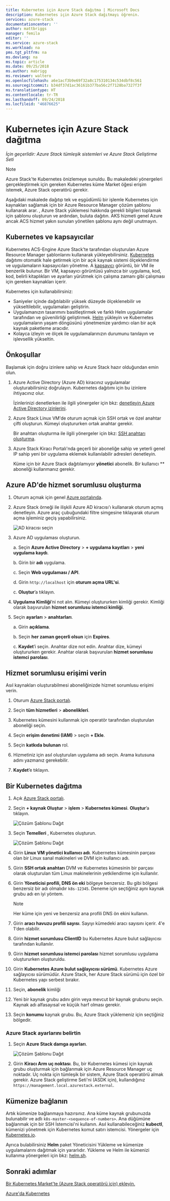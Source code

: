 ```yaml
---
title: Kubernetes için Azure Stack dağıtma | Microsoft Docs
description: Kubernetes için Azure Stack dağıtmayı öğrenin.
services: azure-stack
documentationcenter: ''
author: mattbriggs
manager: femila
editor: ''
ms.service: azure-stack
ms.workload: na
pms.tgt_pltfrm: na
ms.devlang: na
ms.topic: article
ms.date: 09/25/2018
ms.author: mabrigg
ms.reviewer: waltero
ms.openlocfilehash: a6e1acf3b9e69f32a8c175310134c534dbf8c561
ms.sourcegitcommit: b34df37d1ac36161b377ba56c2f7128ba7327f3f
ms.translationtype: HT
ms.contentlocale: tr-TR
ms.lasthandoff: 09/24/2018
ms.locfileid: "46876625"
---
```

# <a name="deploy-kubernetes-to-azure-stack"></a>Kubernetes için Azure Stack dağıtma

*İçin geçerlidir: Azure Stack tümleşik sistemleri ve Azure Stack Geliştirme Seti*

> [!Note]  
> Azure Stack'te Kubernetes önizlemeye sunuldu. Bu makaledeki yönergeleri gerçekleştirmek için gereken Kubernetes küme Market öğesi erişim istemek, Azure Stack operatörü gerekir.

Aşağıdaki makalede dağıtıp tek ve eşgüdümlü bir işlemle Kubernetes için kaynakları sağlamak için bir Azure Resource Manager çözüm şablonu kullanarak arar. , Azure Stack yüklemesi hakkında gerekli bilgileri toplamak için şablonu oluşturun ve ardından, buluta dağıtın. AKS hizmeti genel Azure ancak ACS hizmet yakın sunulan yönetilen şablonu aynı değil unutmayın.

## <a name="kubernetes-and-containers"></a>Kubernetes ve kapsayıcılar

Kubernetes ACS-Engine Azure Stack'te tarafından oluşturulan Azure Resource Manager şablonlarını kullanarak yükleyebilirsiniz. [Kubernetes](https://kubernetes.io) dağıtımı otomatik hale getirmek için bir açık kaynak sistemi ölçeklendirme ve uygulamaların kapsayıcıları yönetme. A [kapsayıcı](https://www.docker.com/what-container) görüntü, bir VM ile benzerlik bulunur. Bir VM, kapsayıcı görüntüsü yalnızca bir uygulama, kod, kod, belirli kitaplıkları ve ayarları yürütmek için çalışma zamanı gibi çalışması için gereken kaynakları içerir.

Kubernetes için kullanabilirsiniz:

- Saniyeler içinde dağıtılabilir yüksek düzeyde ölçeklenebilir ve yükseltilebilir, uygulamaları geliştirin. 
- Uygulamanızın tasarımını basitleştirmek ve farklı Helm uygulamalar tarafından ve güvenilirliği geliştirmek. [Helm](https://github.com/kubernetes/helm) yükleyin ve Kubernetes uygulamaların yaşam döngüsünü yönetmenize yardımcı olan bir açık kaynak paketleme aracıdır.
- Kolayca izleyin ve ölçek ile uygulamalarınızın durumunu tanılayın ve işlevsellik yükseltin.

## <a name="prerequisites"></a>Önkoşullar 

Başlamak için doğru izinlere sahip ve Azure Stack hazır olduğundan emin olun.

1. Azure Active Directory (Azure AD) kiracınız uygulamalar oluşturabilirsiniz doğrulayın. Kubernetes dağıtımı için bu izinlere ihtiyacınız olur.

    İzinlerinizi denetlerken ile ilgili yönergeler için bkz: [denetleyin Azure Active Directory izinlerini](https://docs.microsoft.com/azure/azure-resource-manager/resource-group-create-service-principal-portal#check-azure-active-directory-permissions).

1. Azure Stack Linux VM'de oturum açmak için SSH ortak ve özel anahtar çifti oluşturun. Kümeyi oluştururken ortak anahtar gerekir.

    Bir anahtarı oluşturma ile ilgili yönergeler için bkz: [SSH anahtarı oluşturma](https://github.com/msazurestackworkloads/acs-engine/blob/master/docs/ssh.md#ssh-key-generation).

1. Azure Stack Kiracı Portalı'nda geçerli bir aboneliğe sahip ve yeterli genel IP sahip yeni bir uygulama eklemek kullanılabilir adresleri denetleyin.

    Küme için bir Azure Stack dağıtılamıyor **yönetici** abonelik. Bir kullanıcı ** aboneliği kullanmanız gerekir. 

## <a name="create-a-service-principal-in-azure-ad"></a>Azure AD'de hizmet sorumlusu oluşturma

1. Oturum açmak için genel [Azure portalında](http://portal.azure.com).

1. Azure Stack örneği ile ilişkili Azure AD kiracısı'ı kullanarak oturum açmış denetleyin. Azure araç çubuğundaki filtre simgesine tıklayarak oturum açma işleminiz geçiş yapabilirsiniz.

    ![AD kiracısı seçin](media/azure-stack-solution-template-kubernetes-deploy/tenantselector.png)

1. Azure AD uygulaması oluşturun.

    a. Seçin **Azure Active Directory** > **+ uygulama kayıtları** > **yeni uygulama kaydı**.

    b. Girin bir **adı** uygulama.

    c. Seçin **Web uygulaması / API**.

    d. Girin `http://localhost` için **oturum açma URL'si**.

    c. **Oluştur**’a tıklayın.

1. **Uygulama Kimliği**’ni not alın. Kümeyi oluştururken kimliği gerekir. Kimliği olarak başvurulan **hizmet sorumlusu istemci kimliği**.

1. Seçin **ayarları** > **anahtarları**.

    a. Girin **açıklama**.

    b. Seçin **her zaman geçerli olsun** için **Expires**.

    c. **Kaydet**’i seçin. Anahtar dize not edin. Anahtar dize, kümeyi oluştururken gerekir. Anahtar olarak başvurulan **hizmet sorumlusu istemci parolası**.


## <a name="give-the-service-principal-access"></a>Hizmet sorumlusu erişimi verin

Asıl kaynakları oluşturabilmesi aboneliğinizde hizmet sorumlusu erişimi verin.

1.  Oturum [Azure Stack portalı](https://portal.local.azurestack.external/).

1. Seçin **tüm hizmetleri** > **abonelikleri**.

1. Kubernetes kümesini kullanmak için operatör tarafından oluşturulan aboneliği seçin.

1. Seçin **erişim denetimi (IAM)** > seçin **+ Ekle**.

1. Seçin **katkıda bulunan** rol.

1. Hizmetiniz için asıl oluşturulan uygulama adı seçin. Arama kutusuna adını yazmanız gerekebilir.

1. **Kaydet**’e tıklayın.

## <a name="deploy-a-kubernetes"></a>Bir Kubernetes dağıtma

1. Açık [Azure Stack portalı](https://portal.local.azurestack.external).

1. Seçin **+ kaynak Oluştur** > **işlem** > **Kubernetes kümesi**. **Oluştur**’a tıklayın.

    ![Çözüm Şablonu Dağıt](media/azure-stack-solution-template-kubernetes-deploy/01_kub_market_item.png)

1. Seçin **Temelleri** , Kubernetes oluşturun.

    ![Çözüm Şablonu Dağıt](media/azure-stack-solution-template-kubernetes-deploy/02_kub_config_basic.png)

1. Girin **Linux VM yönetici kullanıcı adı**. Kubernetes kümesinin parçası olan bir Linux sanal makineleri ve DVM için kullanıcı adı.

1. Girin **SSH ortak anahtarı** DVM ve Kubernetes kümesinin bir parçası olarak oluşturulan tüm Linux makinelerinin yetkilendirme için kullanılır.

1. Girin **Yöneticisi profili, DNS ön eki** bölgeye benzersiz. Bu gibi bölgesi benzersiz bir adı olmalıdır `k8s-12345`. Deneme için seçtiğiniz aynı kaynak grubu adı en iyi yöntem.

    > [!Note]  
    > Her küme için yeni ve benzersiz ana profili DNS ön ekini kullanın.

1. Girin **aracı havuzu profili sayısı**. Sayıyı kümedeki aracı sayısını içerir. 4'e 1'den olabilir.

1. Girin **hizmet sorumlusu ClientID** bu Kubernetes Azure bulut sağlayıcısı tarafından kullanılır.

1. Girin **hizmet sorumlusu istemci parolası** hizmet sorumlusu uygulama oluştururken oluşturuldu.

1. Girin **Kubernetes Azure bulut sağlayıcısı sürümü**. Kubernetes Azure sağlayıcısı sürümüdür. Azure Stack, her Azure Stack sürümü için özel bir Kubernetes yapı serbest bırakır.

1. Seçin, **abonelik** kimliği

1. Yeni bir kaynak grubu adını girin veya mevcut bir kaynak grubunu seçin. Kaynak adı alfasayısal ve küçük harf olması gerekir.

1. Seçin **konumu** kaynak grubu. Bu, Azure Stack yüklemeniz için seçtiğiniz bölgedir.

### <a name="specify-the-azure-stack-settings"></a>Azure Stack ayarlarını belirtin

1. Seçin **Azure Stack damga ayarları**.

    ![Çözüm Şablonu Dağıt](media/azure-stack-solution-template-kubernetes-deploy/03_kub_config_settings.png)

1. Girin **Kiracı Arm uç noktası**. Bu, bir Kubernetes kümesi için kaynak grubu oluşturmak için bağlanmak için Azure Resource Manager uç noktadır. Uç nokta için tümleşik bir sistem, Azure Stack operatörü almak gerekir. Azure Stack geliştirme Seti'ni (ASDK için), kullandığınız `https://management.local.azurestack.external`.


## <a name="connect-to-your-cluster"></a>Kümenize bağlanın

Artık kümenize bağlanmaya hazırsınız. Ana küme kaynak grubunuzda bulunabilir ve adlı `k8s-master-<sequence-of-numbers>`. Ana düğümüne bağlanmak için bir SSH İstemcisi'ni kullanın. Asıl kullanabileceğiniz **kubectl**, kümenizi yönetmek için Kubernetes komut satırı istemcisi. Yönergeler için [Kubernetes.io](https://kubernetes.io/docs/reference/kubectl/overview).

Ayrıca bulabilirsiniz **Helm** paket Yöneticisini Yükleme ve kümenize uygulamalarını dağıtmak için yararlıdır. Yükleme ve Helm ile kümenizi kullanma yönergeleri için bkz: [helm.sh](https://helm.sh/).

## <a name="next-steps"></a>Sonraki adımlar

[Bir Kubernetes Market'te (Azure Stack operatörü için) ekleyin.](..\azure-stack-solution-template-kubernetes-cluster-add.md)

[Azure'da Kubernetes](https://docs.microsoft.com/azure/container-service/kubernetes/container-service-kubernetes-walkthrough)
